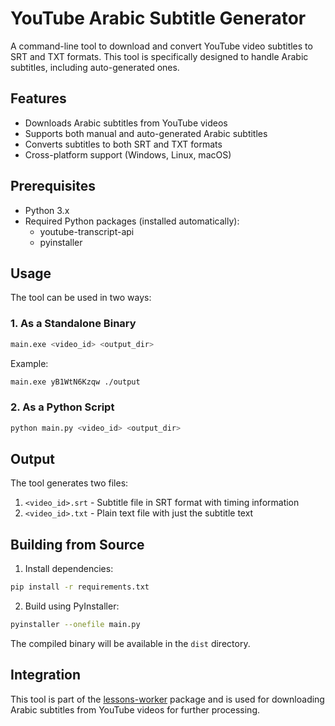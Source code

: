 # YouTube Arabic Subtitle Generator

A command-line tool to download and convert YouTube video subtitles to SRT and TXT formats. This tool is specifically designed to handle Arabic subtitles, including auto-generated ones.

## Features

-   Downloads Arabic subtitles from YouTube videos
-   Supports both manual and auto-generated Arabic subtitles
-   Converts subtitles to both SRT and TXT formats
-   Cross-platform support (Windows, Linux, macOS)

## Prerequisites

-   Python 3.x
-   Required Python packages (installed automatically):
    -   youtube-transcript-api
    -   pyinstaller

## Usage

The tool can be used in two ways:

### 1. As a Standalone Binary

```bash
main.exe <video_id> <output_dir>
```

Example:

```bash
main.exe yB1WtN6Kzqw ./output
```

### 2. As a Python Script

```bash
python main.py <video_id> <output_dir>
```

## Output

The tool generates two files:

1. `<video_id>.srt` - Subtitle file in SRT format with timing information
2. `<video_id>.txt` - Plain text file with just the subtitle text

## Building from Source

1. Install dependencies:

```bash
pip install -r requirements.txt
```

2. Build using PyInstaller:

```bash
pyinstaller --onefile main.py
```

The compiled binary will be available in the `dist` directory.

## Integration

This tool is part of the [lessons-worker](../../README.md) package and is used for downloading Arabic subtitles from YouTube videos for further processing.
